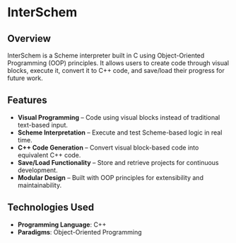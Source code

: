 # InterSchem  
## Overview  
InterSchem is a Scheme interpreter built in C using Object-Oriented Programming (OOP) principles. It allows users to create code through visual blocks, execute it, convert it to C++ code, and save/load their progress for future work.  

## Features  
- **Visual Programming** – Code using visual blocks instead of traditional text-based input.  
- **Scheme Interpretation** – Execute and test Scheme-based logic in real time.  
- **C++ Code Generation** – Convert visual block-based code into equivalent C++ code.  
- **Save/Load Functionality** – Store and retrieve projects for continuous development.  
- **Modular Design** – Built with OOP principles for extensibility and maintainability.  

## Technologies Used  
- **Programming Language**: C++  
- **Paradigms**: Object-Oriented Programming
